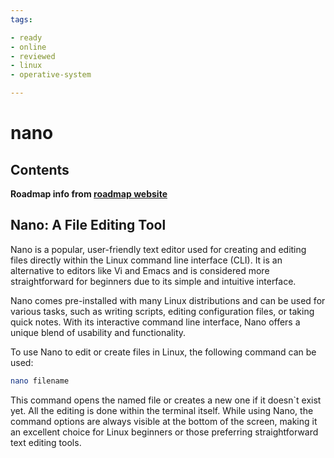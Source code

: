 ```yaml
---
tags:

- ready
- online
- reviewed
- linux
- operative-system

---
```


# nano

## Contents

__Roadmap info from [roadmap website](https://roadmap.sh/linux/editing-files/nano)__

## Nano: A File Editing Tool

Nano is a popular, user-friendly text editor used for creating and editing files directly within the Linux command line interface (CLI). It is an alternative to editors like Vi and Emacs and is considered more straightforward for beginners due to its simple and intuitive interface.

Nano comes pre-installed with many Linux distributions and can be used for various tasks, such as writing scripts, editing configuration files, or taking quick notes. With its interactive command line interface, Nano offers a unique blend of usability and functionality.

To use Nano to edit or create files in Linux, the following command can be used:

```bash
nano filename
```

This command opens the named file or creates a new one if it doesn`t exist yet. All the editing is done within the terminal itself. While using Nano, the command options are always visible at the bottom of the screen, making it an excellent choice for Linux beginners or those preferring straightforward text editing tools.
